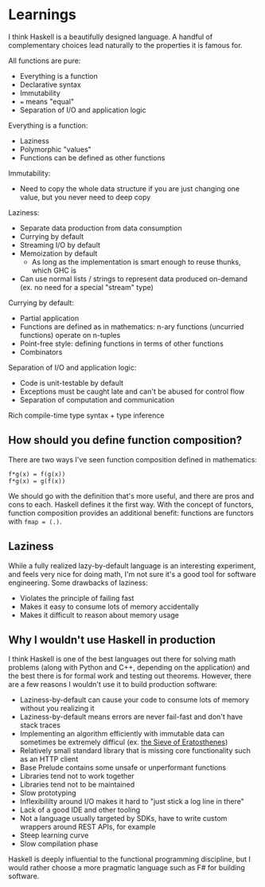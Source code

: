 # Learnings

I think Haskell is a beautifully designed language.
A handful of complementary choices lead naturally to the properties it is famous for.

All functions are pure:
- Everything is a function
- Declarative syntax
- Immutability
- `=` means "equal"
- Separation of I/O and application logic

Everything is a function:
- Laziness
- Polymorphic "values"
- Functions can be defined as other functions

Immutability:
- Need to copy the whole data structure if you are just changing one value, but you never need to deep copy

Laziness:
- Separate data production from data consumption
- Currying by default
- Streaming I/O by default
- Memoization by default
    - As long as the implementation is smart enough to reuse thunks, which GHC is
- Can use normal lists / strings to represent data produced on-demand (ex. no need for a special "stream" type)

Currying by default:
- Partial application
- Functions are defined as in mathematics: n-ary functions (uncurried functions) operate on n-tuples
- Point-free style: defining functions in terms of other functions
- Combinators

Separation of I/O and application logic:
- Code is unit-testable by default
- Exceptions must be caught late and can't be abused for control flow
- Separation of computation and communication

Rich compile-time type syntax + type inference

## How should you define function composition?

There are two ways I've seen function composition defined in mathematics:

```
f*g(x) = f(g(x))
f*g(x) = g(f(x))
```

We should go with the definition that's more useful, and there are pros and cons to each.
Haskell defines it the first way.
With the concept of functors, function composition provides an additional benefit: functions are functors with `fmap = (.)`.

## Laziness

While a fully realized lazy-by-default language is an interesting experiment, and feels very nice for doing math, I'm not sure it's a good tool for software engineering.
Some drawbacks of laziness:
- Violates the principle of failing fast
- Makes it easy to consume lots of memory accidentally
- Makes it difficult to reason about memory usage

## Why I wouldn't use Haskell in production

I think Haskell is one of the best languages out there for solving math problems (along with Python and C++, depending on the application) and the best there is for formal work and testing out theorems.
However, there are a few reasons I wouldn't use it to build production software:

- Laziness-by-default can cause your code to consume lots of memory without you realizing it
- Laziness-by-default means errors are never fail-fast and don't have stack traces
- Implementing an algorithm efficiently with immutable data can sometimes be extremely difficul (ex. [the Sieve of Eratosthenes](https://www.cs.hmc.edu/~oneill/papers/Sieve-JFP.pdf))
- Relatively small standard library that is missing core functionality such as an HTTP client
- Base Prelude contains some unsafe or unperformant functions
- Libraries tend not to work together
- Libraries tend not to be maintained
- Slow prototyping
- Inflexibililty around I/O makes it hard to "just stick a log line in there"
- Lack of a good IDE and other tooling
- Not a language usually targeted by SDKs, have to write custom wrappers around REST APIs, for example
- Steep learning curve
- Slow compilation phase

Haskell is deeply influential to the functional programming discipline, but I would rather choose a more pragmatic language such as F# for building software.
